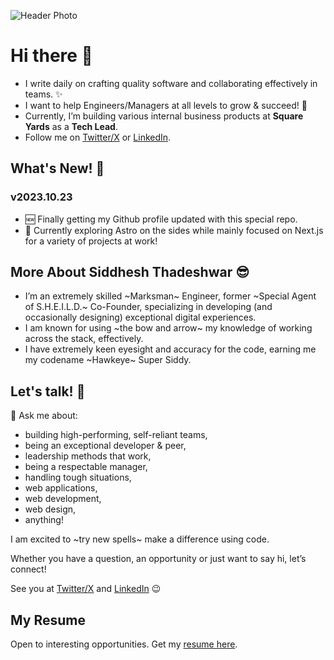 ![Header Photo](https://pbs.twimg.com/profile_banners/51776967/1685530867/1500x500)

# Hi there 👋

- I write daily on crafting quality software and collaborating effectively in teams. ✨
- I want to help Engineers/Managers at all levels to grow & succeed! 🚀
- Currently, I’m building various internal business products at __Square Yards__ as a __Tech Lead__.
- Follow me on [Twitter/X](https://twitter.com/Super_Siddy) or [LinkedIn](https://linkedin.com/in/siddheshthadeshwar).

## What's New! 🤯

### __v2023.10.23__

- 🆕 Finally getting my Github profile updated with this special repo.
- 🧨 Currently exploring Astro on the sides while mainly focused on Next.js for a variety of projects at work!

## More About Siddhesh Thadeshwar 😎

- I’m an extremely skilled ~Marksman~ Engineer, former ~Special Agent of S.H.E.I.L.D.~ Co-Founder, specializing in developing (and occasionally designing) exceptional digital experiences.
- I am known for using ~the bow and arrow~ my knowledge of working across the stack, effectively.
- I have extremely keen eyesight and accuracy for the code, earning me my codename ~Hawkeye~ Super Siddy.

## Let's talk! 🤝

💬 Ask me about:
- building high-performing, self-reliant teams,
- being an exceptional developer & peer,
- leadership methods that work,
- being a respectable manager,
- handling tough situations,
- web applications,
- web development,
- web design,
- anything!

I am excited to ~try new spells~ make a difference using code.

Whether you have a question, an opportunity or just want to say hi, let’s connect!

See you at [Twitter/X](https://twitter.com/Super_Siddy) and [LinkedIn](https://linkedin.com/in/siddheshthadeshwar) 😉

## My Resume

Open to interesting opportunities. Get my <a href="/Siddhesh-Thadeshwar-resume.pdf" download="Siddhesh-Thadeshwar-resume.pdf">resume here</a>.

<!--
**djsiddz/djsiddz** is a ✨ _special_ ✨ repository because its `README.md` (this file) appears on your GitHub profile.

Here are some ideas to get you started:

- 🔭 I’m currently working on ...
- 🌱 I’m currently learning ...
- 👯 I’m looking to collaborate on ...
- 🤔 I’m looking for help with ...
- 💬 Ask me about ...
- 📫 How to reach me: ...
- 😄 Pronouns: ...
- ⚡ Fun fact: ...
-->
